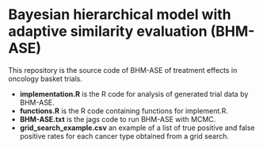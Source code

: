 # Bayesian hierarchical model with adaptive similarity evaluation (BHM-ASE)
This repository is the source code of BHM-ASE of treatment effects in oncology basket trials.
- **implementation.R** is the R code for analysis of generated trial data by BHM-ASE.
- **functions.R** is the R code containing functions for implement.R.
- **BHM-ASE.txt** is the jags code to run BHM-ASE with MCMC.
- **grid_search_example.csv** an example of a list of true positive and false positive rates for each cancer type obtained from a grid search.
